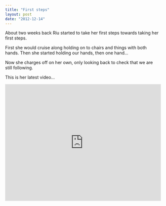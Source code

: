 ```yaml
---
title: "First steps"
layout: post
date: "2012-12-14"
---
```


About two weeks back Riu started to take her first steps towards taking her first steps.

First she would cruise along holding on to chairs and things with both hands. Then she started holding our hands, then one hand…

Now she charges off on her own, only looking back to check that we are still following.

This is her latest video…

<div style="padding:75% 0 0 0;position:relative;"><iframe src="https://player.vimeo.com/video/55552864?title=0&amp;byline=0&amp;portrait=0&amp;badge=0&amp;autopause=0&amp;player_id=0&amp;app_id=58479" frameborder="0" allow="autoplay; fullscreen; picture-in-picture; clipboard-write" style="position:absolute;top:0;left:0;width:100%;height:100%;" title="Riu Goes For A Walk"></iframe></div><script src="https://player.vimeo.com/api/player.js"></script>
